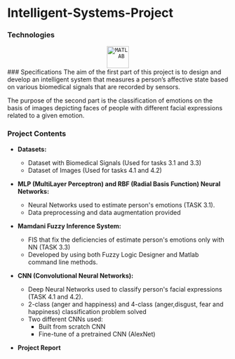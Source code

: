 # Intelligent-Systems-Project

### Technologies
<div align="center">
	<code><img width="50" src="https://user-images.githubusercontent.com/25181517/192106593-610ee31c-995e-4f24-b8e1-0f18eead6fae.png" alt="MATLAB" title="MATLAB"/></code>
</div>
### Specifications
The aim of the first part of this project is to design and develop an intelligent system that measures a person’s affective state based on various biomedical signals that are recorded by sensors.

The purpose of the second part is the classification of emotions on the basis of images depicting faces of people with different facial expressions related to a given emotion.


### Project Contents

+ **Datasets:**
  * Dataset with Biomedical Signals (Used for tasks 3.1 and 3.3)
  * Dataset of Images (Used for tasks 4.1 and 4.2)

+ **MLP (MultiLayer Perceptron) and RBF (Radial Basis Function) Neural Networks:**
  * Neural Networks used to estimate person's emotions (TASK 3.1).
  * Data preprocessing and data augmentation provided

+ **Mamdani Fuzzy Inference System:**
  * FIS that fix the deficiencies of estimate person's emotions only with NN (TASK 3.3)
  * Developed by using both Fuzzy Logic Designer and Matlab command line methods.

+ **CNN (Convolutional Neural Networks):**
  * Deep Neural Networks used to classify person's facial expressions (TASK 4.1 and 4.2).
  * 2-class (anger and happiness) and 4-class (anger,disgust, fear and happiness) classification problem solved
  * Two different CNNs used:
    * Built from scratch CNN
    * Fine-tune of a pretrained CNN (AlexNet)

+ **Project Report**
